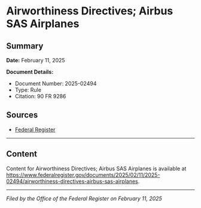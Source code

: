 # Airworthiness Directives; Airbus SAS Airplanes

## Summary

**Date:** February 11, 2025

**Document Details:**
- Document Number: 2025-02494
- Type: Rule
- Citation: 90 FR 9286

## Sources
- [Federal Register](https://www.federalregister.gov/documents/2025/02/11/2025-02494/airworthiness-directives-airbus-sas-airplanes)

---

## Content

Content for Airworthiness Directives; Airbus SAS Airplanes is available at https://www.federalregister.gov/documents/2025/02/11/2025-02494/airworthiness-directives-airbus-sas-airplanes.

---

*Filed by the Office of the Federal Register on February 11, 2025*
